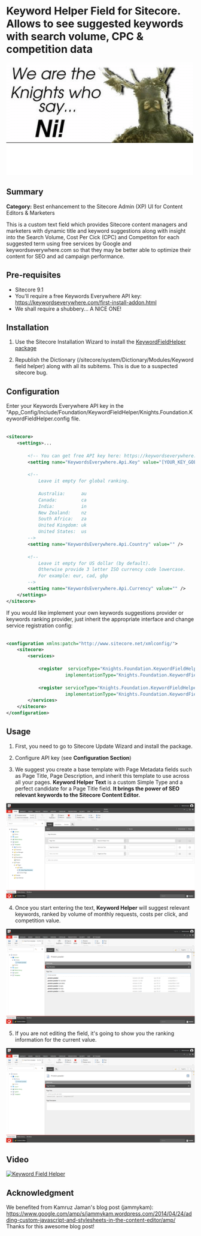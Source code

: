 # Keyword Helper Field for Sitecore. Allows to see suggested keywords with search volume, CPC & competition data #

![Hackathon Logo](images/we-are-the-knights-who-say-ni.png?raw=true "We are the Knight Who Say NI!")

## Summary ##

**Category:**  Best enhancement to the Sitecore Admin (XP) UI for Content Editors & Marketers

This is a custom text field which provides Sitecore content managers and marketers with dynamic title and keyword suggestions along with insight into the Search Volume, Cost Per Cick (CPC) and Competiton for each suggested term  using free services by Google and keywordseverywhere.com so that they may be better able to optimize their content for SEO and ad campaign performance.

## Pre-requisites

- Sitecore 9.1
- You'll require a free Keywords Everywhere API key: https://keywordseverywhere.com/first-install-addon.html
- We shall require a shubbery... A NICE ONE!


## Installation

1. Use the Sitecore Installation Wizard to install the [KeywordFieldHelper package](https://github.com/Sitecore-Hackathon/2019-The-Knights-Who-Say-Ni/blob/master/sc.package/Knights.Foundation.KeywordFieldHelper.Master.update)

2. Republish the Dictionary (/sitecore/system/Dictionary/Modules/Keyword field helper) along with all its subitems. This is due to a suspected sitecore bug.


## Configuration

Enter your Keywords Everywhere API key in the "App_Config/Include/Foundation/KeywordFieldHelper/Knights.Foundation.KeywordFieldHelper.config file.

```xml

<sitecore>
    <settings>...
   
        <!-- You can get free API key here: https://keywordseverywhere.com/first-install-addon.html -->
        <setting name="KeywordsEverywhere.Api.Key" value="[YOUR_KEY_GOES_HERE]" />
        
        <!--
            Leave it empty for global ranking.
             
            Australia:      au
            Canada:         ca
            India:          in
            New Zealand:    nz
            South Africa:   za
            United Kingdom: uk
            United States:  us
        -->
        <setting name="KeywordsEverywhere.Api.Country" value="" />

        <!--
            Leave it empty for US dollar (by default). 
            Otherwise provide 3 letter ISO currency code lowercase.
            For example: eur, cad, gbp
        -->
        <setting name="KeywordsEverywhere.Api.Currency" value="" />
    </settings>
</sitecore>
```
If you would like implement your own keywords suggestions provider or keywords ranking provider, just inherit the appropriate interface and change service registration config:

```xml

<configuration xmlns:patch="http://www.sitecore.net/xmlconfig/">
    <sitecore>
        <services>

            <register  serviceType="Knights.Foundation.KeywordFieldHelper.Services.IKeywordSuggestionsProvider, Knights.Foundation.KeywordFieldHelper"
                      implementationType="Knights.Foundation.KeywordFieldHelper.Services.GoogleKeywordSuggestionsProvider, Knights.Foundation.KeywordFieldHelper" />

            <register serviceType="Knights.Foundation.KeywordFieldHelper.Services.IKeywordRankingProvider, Knights.Foundation.KeywordFieldHelper"
                      implementationType="Knights.Foundation.KeywordFieldHelper.Services.KeywordsEverywhereKeywordRankingProvider, Knights.Foundation.KeywordFieldHelper" />
        </services>
    </sitecore>
</configuration>

```

## Usage

1. First, you need to go to Sitecore Update Wizard and install the package.

2. Configure API key (see **Configuration Section**)

3. We suggest you create a base template with Page Metadata fields such as Page Title, Page Description, and inherit this template to use across all your pages. **Keyword Helper Text** is a custom Simple Type and a perfect candidate for a Page Title field. **It brings the power of SEO relevant keywords to the Sitecore Content Editor.**

![Hackathon Logo](images/template.png?raw=true "Template with Keyword Helper Text field type")

4. Once you start entering the text, **Keyword Helper** will suggest relevant keywords, ranked by volume of monthly requests, costs per click, and competition value.

![Hackathon Logo](images/suggestions.png?raw=true "Keyword Helper Text showing suggestions")

5. If you are not editing the field, it's going to show you the ranking information for the current value.

![Hackathon Logo](images/ranking.png?raw=true "Keyword Helper Text showing suggestions")


## Video

[![Keyword Field Helper](https://img.youtube.com/vi/wESrRfs8H_Q/0.jpg)](https://www.youtube.com/watch?v=wESrRfs8H_Q)

## Acknowledgment
We benefited from Kamruz Jaman's blog post (jammykam): https://www.google.com/amp/s/jammykam.wordpress.com/2014/04/24/adding-custom-javascript-and-stylesheets-in-the-content-editor/amp/
Thanks for this awesome blog post!
